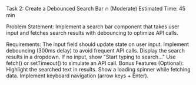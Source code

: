 Task 2: Create a Debounced Search Bar 🔥 (Moderate)
Estimated Time: 45 min

Problem Statement:
Implement a search bar component that takes user input and fetches search results with debouncing to optimize API calls.

Requirements:
The input field should update state on user input.
Implement debouncing (300ms delay) to avoid frequent API calls.
Display the search results in a dropdown.
If no input, show "Start typing to search..."
Use fetch() or setTimeout() to simulate an API call.
Bonus Features (Optional):
Highlight the searched text in results.
Show a loading spinner while fetching data.
Implement keyboard navigation (arrow keys + Enter).